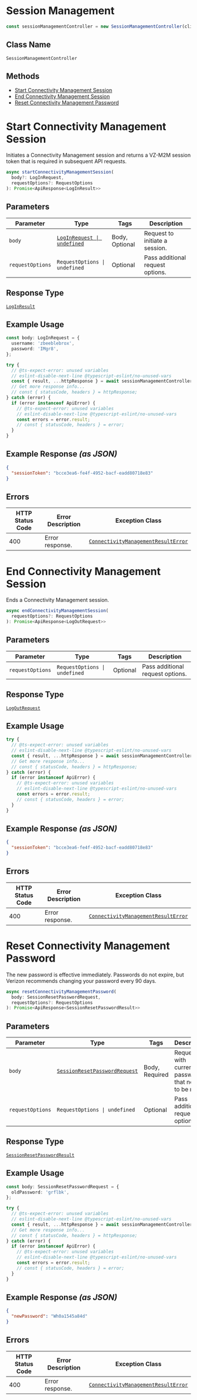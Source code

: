 # Session Management

```ts
const sessionManagementController = new SessionManagementController(client);
```

## Class Name

`SessionManagementController`

## Methods

* [Start Connectivity Management Session](../../doc/controllers/session-management.md#start-connectivity-management-session)
* [End Connectivity Management Session](../../doc/controllers/session-management.md#end-connectivity-management-session)
* [Reset Connectivity Management Password](../../doc/controllers/session-management.md#reset-connectivity-management-password)


# Start Connectivity Management Session

Initiates a Connectivity Management session and returns a VZ-M2M session token that is required in subsequent API requests.

```ts
async startConnectivityManagementSession(
  body?: LogInRequest,
  requestOptions?: RequestOptions
): Promise<ApiResponse<LogInResult>>
```

## Parameters

| Parameter | Type | Tags | Description |
|  --- | --- | --- | --- |
| `body` | [`LogInRequest \| undefined`](../../doc/models/log-in-request.md) | Body, Optional | Request to initiate a session. |
| `requestOptions` | `RequestOptions \| undefined` | Optional | Pass additional request options. |

## Response Type

[`LogInResult`](../../doc/models/log-in-result.md)

## Example Usage

```ts
const body: LogInRequest = {
  username: 'zbeeblebrox',
  password: 'IMgr8',
};

try {
  // @ts-expect-error: unused variables
  // eslint-disable-next-line @typescript-eslint/no-unused-vars
  const { result, ...httpResponse } = await sessionManagementController.startConnectivityManagementSession(body);
  // Get more response info...
  // const { statusCode, headers } = httpResponse;
} catch (error) {
  if (error instanceof ApiError) {
    // @ts-expect-error: unused variables
    // eslint-disable-next-line @typescript-eslint/no-unused-vars
    const errors = error.result;
    // const { statusCode, headers } = error;
  }
}
```

## Example Response *(as JSON)*

```json
{
  "sessionToken": "bcce3ea6-fe4f-4952-bacf-eadd80718e83"
}
```

## Errors

| HTTP Status Code | Error Description | Exception Class |
|  --- | --- | --- |
| 400 | Error response. | [`ConnectivityManagementResultError`](../../doc/models/connectivity-management-result-error.md) |


# End Connectivity Management Session

Ends a Connectivity Management session.

```ts
async endConnectivityManagementSession(
  requestOptions?: RequestOptions
): Promise<ApiResponse<LogOutRequest>>
```

## Parameters

| Parameter | Type | Tags | Description |
|  --- | --- | --- | --- |
| `requestOptions` | `RequestOptions \| undefined` | Optional | Pass additional request options. |

## Response Type

[`LogOutRequest`](../../doc/models/log-out-request.md)

## Example Usage

```ts
try {
  // @ts-expect-error: unused variables
  // eslint-disable-next-line @typescript-eslint/no-unused-vars
  const { result, ...httpResponse } = await sessionManagementController.endConnectivityManagementSession();
  // Get more response info...
  // const { statusCode, headers } = httpResponse;
} catch (error) {
  if (error instanceof ApiError) {
    // @ts-expect-error: unused variables
    // eslint-disable-next-line @typescript-eslint/no-unused-vars
    const errors = error.result;
    // const { statusCode, headers } = error;
  }
}
```

## Example Response *(as JSON)*

```json
{
  "sessionToken": "bcce3ea6-fe4f-4952-bacf-eadd80718e83"
}
```

## Errors

| HTTP Status Code | Error Description | Exception Class |
|  --- | --- | --- |
| 400 | Error response. | [`ConnectivityManagementResultError`](../../doc/models/connectivity-management-result-error.md) |


# Reset Connectivity Management Password

The new password is effective immediately. Passwords do not expire, but Verizon recommends changing your password every 90 days.

```ts
async resetConnectivityManagementPassword(
  body: SessionResetPasswordRequest,
  requestOptions?: RequestOptions
): Promise<ApiResponse<SessionResetPasswordResult>>
```

## Parameters

| Parameter | Type | Tags | Description |
|  --- | --- | --- | --- |
| `body` | [`SessionResetPasswordRequest`](../../doc/models/session-reset-password-request.md) | Body, Required | Request with current password that needs to be reset. |
| `requestOptions` | `RequestOptions \| undefined` | Optional | Pass additional request options. |

## Response Type

[`SessionResetPasswordResult`](../../doc/models/session-reset-password-result.md)

## Example Usage

```ts
const body: SessionResetPasswordRequest = {
  oldPassword: 'grflbk',
};

try {
  // @ts-expect-error: unused variables
  // eslint-disable-next-line @typescript-eslint/no-unused-vars
  const { result, ...httpResponse } = await sessionManagementController.resetConnectivityManagementPassword(body);
  // Get more response info...
  // const { statusCode, headers } = httpResponse;
} catch (error) {
  if (error instanceof ApiError) {
    // @ts-expect-error: unused variables
    // eslint-disable-next-line @typescript-eslint/no-unused-vars
    const errors = error.result;
    // const { statusCode, headers } = error;
  }
}
```

## Example Response *(as JSON)*

```json
{
  "newPassword": "Wh0a1545a84d"
}
```

## Errors

| HTTP Status Code | Error Description | Exception Class |
|  --- | --- | --- |
| 400 | Error response. | [`ConnectivityManagementResultError`](../../doc/models/connectivity-management-result-error.md) |

